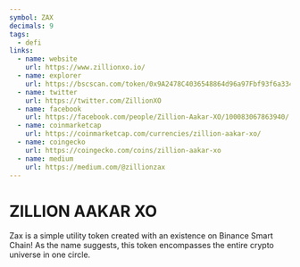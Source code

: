 ```yaml
---
symbol: ZAX
decimals: 9
tags:
  - defi
links:
  - name: website
    url: https://www.zillionxo.io/
  - name: explorer
    url: https://bscscan.com/token/0x9A2478C4036548864d96a97Fbf93f6a3341fedac
  - name: twitter
    url: https://twitter.com/ZillionXO
  - name: facebook
    url: https://facebook.com/people/Zillion-Aakar-XO/100083067863940/
  - name: coinmarketcap
    url: https://coinmarketcap.com/currencies/zillion-aakar-xo/
  - name: coingecko
    url: https://coingecko.com/coins/zillion-aakar-xo
  - name: medium
    url: https://medium.com/@zillionzax
---
```


# ZILLION AAKAR XO

Zax is a simple utility token created with an existence on Binance Smart Chain! As the name suggests, this token encompasses the entire crypto universe in one circle.
